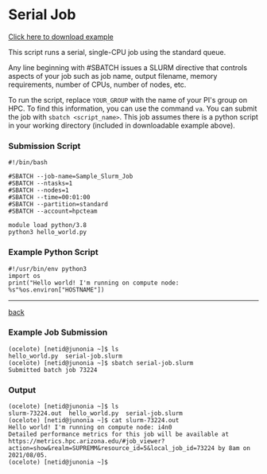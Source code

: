 # Serial Job

[Click here to download example](Serial-Job-Example.tar.gz)

This script runs a serial, single-CPU job using the standard queue.

Any line beginning with #SBATCH issues a SLURM directive that controls aspects of your job such as job name, output filename, memory requirements, number of CPUs, number of nodes, etc.

To run the script, replace ```YOUR_GROUP``` with the name of your PI's group on HPC. To find this information, you can use the command ```va```. You can submit the job with ```sbatch <script_name>```. This job assumes there is a python script in your working directory (included in downloadable example above).


### Submission Script
```
#!/bin/bash

#SBATCH --job-name=Sample_Slurm_Job
#SBATCH --ntasks=1
#SBATCH --nodes=1             
#SBATCH --time=00:01:00   
#SBATCH --partition=standard
#SBATCH --account=hpcteam

module load python/3.8
python3 hello_world.py
```

### Example Python Script
```
#!/usr/bin/env python3
import os
print("Hello world! I'm running on compute node: %s"%os.environ["HOSTNAME"])
```

*****
[back](../)

### Example Job Submission
```
(ocelote) [netid@junonia ~]$ ls
hello_world.py  serial-job.slurm
(ocelote) [netid@junonia ~]$ sbatch serial-job.slurm 
Submitted batch job 73224
```

### Output
```
(ocelote) [netid@junonia ~]$ ls
slurm-73224.out  hello_world.py  serial-job.slurm
(ocelote) [netid@junonia ~]$ cat slurm-73224.out 
Hello world! I'm running on compute node: i4n0
Detailed performance metrics for this job will be available at https://metrics.hpc.arizona.edu/#job_viewer?action=show&realm=SUPREMM&resource_id=5&local_job_id=73224 by 8am on 2021/08/05.
(ocelote) [netid@junonia ~]$ 
```
